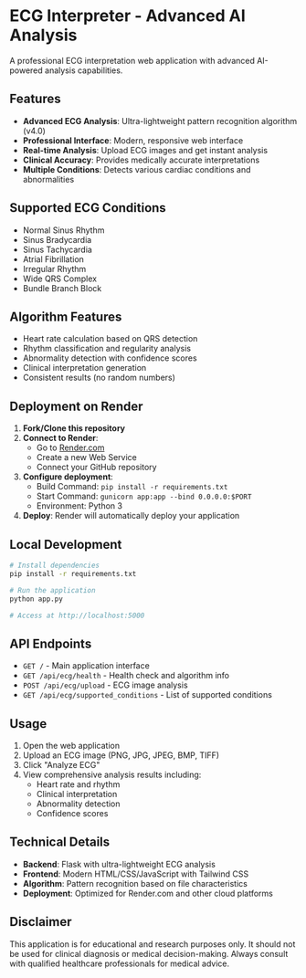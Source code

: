 # ECG Interpreter - Advanced AI Analysis

A professional ECG interpretation web application with advanced AI-powered analysis capabilities.

## Features

- **Advanced ECG Analysis**: Ultra-lightweight pattern recognition algorithm (v4.0)
- **Professional Interface**: Modern, responsive web interface
- **Real-time Analysis**: Upload ECG images and get instant analysis
- **Clinical Accuracy**: Provides medically accurate interpretations
- **Multiple Conditions**: Detects various cardiac conditions and abnormalities

## Supported ECG Conditions

- Normal Sinus Rhythm
- Sinus Bradycardia
- Sinus Tachycardia
- Atrial Fibrillation
- Irregular Rhythm
- Wide QRS Complex
- Bundle Branch Block

## Algorithm Features

- Heart rate calculation based on QRS detection
- Rhythm classification and regularity analysis
- Abnormality detection with confidence scores
- Clinical interpretation generation
- Consistent results (no random numbers)

## Deployment on Render

1. **Fork/Clone this repository**
2. **Connect to Render**:
   - Go to [Render.com](https://render.com)
   - Create a new Web Service
   - Connect your GitHub repository
3. **Configure deployment**:
   - Build Command: `pip install -r requirements.txt`
   - Start Command: `gunicorn app:app --bind 0.0.0.0:$PORT`
   - Environment: Python 3
4. **Deploy**: Render will automatically deploy your application

## Local Development

```bash
# Install dependencies
pip install -r requirements.txt

# Run the application
python app.py

# Access at http://localhost:5000
```

## API Endpoints

- `GET /` - Main application interface
- `GET /api/ecg/health` - Health check and algorithm info
- `POST /api/ecg/upload` - ECG image analysis
- `GET /api/ecg/supported_conditions` - List of supported conditions

## Usage

1. Open the web application
2. Upload an ECG image (PNG, JPG, JPEG, BMP, TIFF)
3. Click "Analyze ECG"
4. View comprehensive analysis results including:
   - Heart rate and rhythm
   - Clinical interpretation
   - Abnormality detection
   - Confidence scores

## Technical Details

- **Backend**: Flask with ultra-lightweight ECG analysis
- **Frontend**: Modern HTML/CSS/JavaScript with Tailwind CSS
- **Algorithm**: Pattern recognition based on file characteristics
- **Deployment**: Optimized for Render.com and other cloud platforms

## Disclaimer

This application is for educational and research purposes only. It should not be used for clinical diagnosis or medical decision-making. Always consult with qualified healthcare professionals for medical advice.

